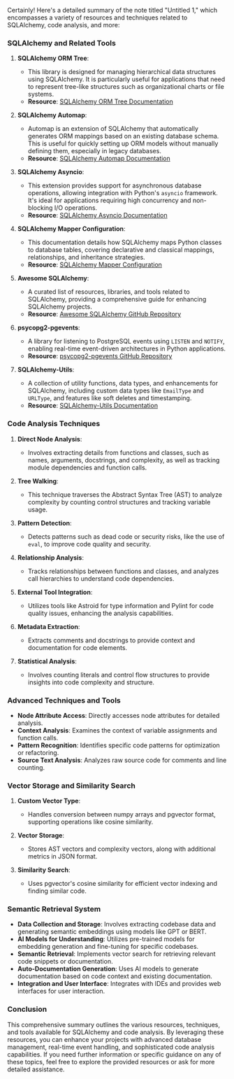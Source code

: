 Certainly! Here's a detailed summary of the note titled "Untitled 1," which encompasses a variety of resources and techniques related to SQLAlchemy, code analysis, and more:

### SQLAlchemy and Related Tools

1. **SQLAlchemy ORM Tree**:
   - This library is designed for managing hierarchical data structures using SQLAlchemy. It is particularly useful for applications that need to represent tree-like structures such as organizational charts or file systems.
   - **Resource**: [SQLAlchemy ORM Tree Documentation](https://sqlalchemy-orm-tree.readthedocs.io/index.html)

2. **SQLAlchemy Automap**:
   - Automap is an extension of SQLAlchemy that automatically generates ORM mappings based on an existing database schema. This is useful for quickly setting up ORM models without manually defining them, especially in legacy databases.
   - **Resource**: [SQLAlchemy Automap Documentation](https://docs.sqlalchemy.org/en/20/orm/extensions/automap.html)

3. **SQLAlchemy Asyncio**:
   - This extension provides support for asynchronous database operations, allowing integration with Python's `asyncio` framework. It's ideal for applications requiring high concurrency and non-blocking I/O operations.
   - **Resource**: [SQLAlchemy Asyncio Documentation](https://docs.sqlalchemy.org/en/20/orm/extensions/asyncio.html)

4. **SQLAlchemy Mapper Configuration**:
   - This documentation details how SQLAlchemy maps Python classes to database tables, covering declarative and classical mappings, relationships, and inheritance strategies.
   - **Resource**: [SQLAlchemy Mapper Configuration](https://docs.sqlalchemy.org/en/20/orm/mapper_config.html)

5. **Awesome SQLAlchemy**:
   - A curated list of resources, libraries, and tools related to SQLAlchemy, providing a comprehensive guide for enhancing SQLAlchemy projects.
   - **Resource**: [Awesome SQLAlchemy GitHub Repository](https://github.com/dahlia/awesome-sqlalchemy)

6. **psycopg2-pgevents**:
   - A library for listening to PostgreSQL events using `LISTEN` and `NOTIFY`, enabling real-time event-driven architectures in Python applications.
   - **Resource**: [psycopg2-pgevents GitHub Repository](https://github.com/shawalli/psycopg2-pgevents)

7. **SQLAlchemy-Utils**:
   - A collection of utility functions, data types, and enhancements for SQLAlchemy, including custom data types like `EmailType` and `URLType`, and features like soft deletes and timestamping.
   - **Resource**: [SQLAlchemy-Utils Documentation](https://sqlalchemy-utils.readthedocs.io/en/latest/)

### Code Analysis Techniques

1. **Direct Node Analysis**:
   - Involves extracting details from functions and classes, such as names, arguments, docstrings, and complexity, as well as tracking module dependencies and function calls.

2. **Tree Walking**:
   - This technique traverses the Abstract Syntax Tree (AST) to analyze complexity by counting control structures and tracking variable usage.

3. **Pattern Detection**:
   - Detects patterns such as dead code or security risks, like the use of `eval`, to improve code quality and security.

4. **Relationship Analysis**:
   - Tracks relationships between functions and classes, and analyzes call hierarchies to understand code dependencies.

5. **External Tool Integration**:
   - Utilizes tools like Astroid for type information and Pylint for code quality issues, enhancing the analysis capabilities.

6. **Metadata Extraction**:
   - Extracts comments and docstrings to provide context and documentation for code elements.

7. **Statistical Analysis**:
   - Involves counting literals and control flow structures to provide insights into code complexity and structure.

### Advanced Techniques and Tools

- **Node Attribute Access**: Directly accesses node attributes for detailed analysis.
- **Context Analysis**: Examines the context of variable assignments and function calls.
- **Pattern Recognition**: Identifies specific code patterns for optimization or refactoring.
- **Source Text Analysis**: Analyzes raw source code for comments and line counting.

### Vector Storage and Similarity Search

1. **Custom Vector Type**:
   - Handles conversion between numpy arrays and pgvector format, supporting operations like cosine similarity.

2. **Vector Storage**:
   - Stores AST vectors and complexity vectors, along with additional metrics in JSON format.

3. **Similarity Search**:
   - Uses pgvector's cosine similarity for efficient vector indexing and finding similar code.

### Semantic Retrieval System

- **Data Collection and Storage**: Involves extracting codebase data and generating semantic embeddings using models like GPT or BERT.
- **AI Models for Understanding**: Utilizes pre-trained models for embedding generation and fine-tuning for specific codebases.
- **Semantic Retrieval**: Implements vector search for retrieving relevant code snippets or documentation.
- **Auto-Documentation Generation**: Uses AI models to generate documentation based on code context and existing documentation.
- **Integration and User Interface**: Integrates with IDEs and provides web interfaces for user interaction.

### Conclusion

This comprehensive summary outlines the various resources, techniques, and tools available for SQLAlchemy and code analysis. By leveraging these resources, you can enhance your projects with advanced database management, real-time event handling, and sophisticated code analysis capabilities. If you need further information or specific guidance on any of these topics, feel free to explore the provided resources or ask for more detailed assistance.
